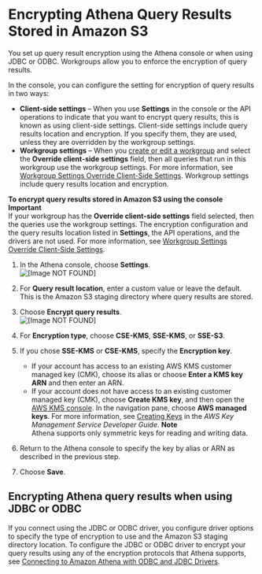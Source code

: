 # Encrypting Athena Query Results Stored in Amazon S3<a name="encrypting-query-results-stored-in-s3"></a>

You set up query result encryption using the Athena console or when using JDBC or ODBC\. Workgroups allow you to enforce the encryption of query results\.

In the console, you can configure the setting for encryption of query results in two ways:
+ **Client\-side settings** – When you use **Settings** in the console or the API operations to indicate that you want to encrypt query results, this is known as using client\-side settings\. Client\-side settings include query results location and encryption\. If you specify them, they are used, unless they are overridden by the workgroup settings\. 
+ **Workgroup settings** – When you [create or edit a workgroup](workgroups-create-update-delete.md#creating-workgroups) and select the **Override client\-side settings** field, then all queries that run in this workgroup use the workgroup settings\. For more information, see [Workgroup Settings Override Client\-Side Settings](workgroups-settings-override.md)\. Workgroup settings include query results location and encryption\. 

**To encrypt query results stored in Amazon S3 using the console**
**Important**  
If your workgroup has the **Override client\-side settings** field selected, then the queries use the workgroup settings\. The encryption configuration and the query results location listed in **Settings**, the API operations, and the drivers are not used\. For more information, see [Workgroup Settings Override Client\-Side Settings](workgroups-settings-override.md)\.

1. In the Athena console, choose **Settings**\.  
![\[Image NOT FOUND\]](http://docs.aws.amazon.com/athena/latest/ug/images/settings.png)

1. For **Query result location**, enter a custom value or leave the default\. This is the Amazon S3 staging directory where query results are stored\.

1. Choose **Encrypt query results**\.  
![\[Image NOT FOUND\]](http://docs.aws.amazon.com/athena/latest/ug/images/encrypt_query_results.png)

1. For **Encryption type**, choose **CSE\-KMS**, **SSE\-KMS**, or **SSE\-S3**\.

1. If you chose **SSE\-KMS** or **CSE\-KMS**, specify the **Encryption key**\.
   + If your account has access to an existing AWS KMS customer managed key \(CMK\), choose its alias or choose **Enter a KMS key ARN** and then enter an ARN\.
   +  If your account does not have access to an existing customer managed key \(CMK\), choose **Create KMS key**, and then open the [AWS KMS console](https://console.aws.amazon.com/kms)\. In the navigation pane, choose **AWS managed keys**\. For more information, see [Creating Keys](https://docs.aws.amazon.com/kms/latest/developerguide/create-keys.html) in the *AWS Key Management Service Developer Guide*\.
**Note**  
Athena supports only symmetric keys for reading and writing data\.

1. Return to the Athena console to specify the key by alias or ARN as described in the previous step\. 

1. Choose **Save**\.

## Encrypting Athena query results when using JDBC or ODBC<a name="encrypting-query-results-stored-in-s3-jdbc-odbc"></a>

If you connect using the JDBC or ODBC driver, you configure driver options to specify the type of encryption to use and the Amazon S3 staging directory location\. To configure the JDBC or ODBC driver to encrypt your query results using any of the encryption protocols that Athena supports, see [Connecting to Amazon Athena with ODBC and JDBC Drivers](athena-bi-tools-jdbc-odbc.md)\.
